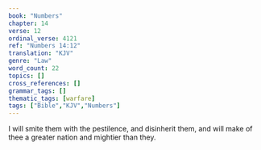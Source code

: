 ```yaml
---
book: "Numbers"
chapter: 14
verse: 12
ordinal_verse: 4121
ref: "Numbers 14:12"
translation: "KJV"
genre: "Law"
word_count: 22
topics: []
cross_references: []
grammar_tags: []
thematic_tags: [warfare]
tags: ["Bible","KJV","Numbers"]
---
```

I will smite them with the pestilence, and disinherit them, and will make of thee a greater nation and mightier than they.
